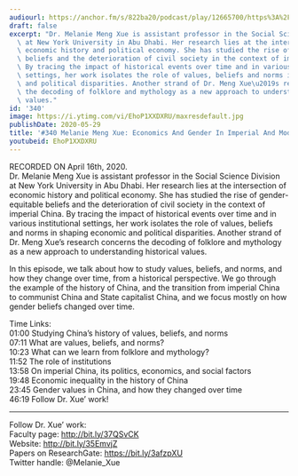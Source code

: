 ```yaml
---
audiourl: https://anchor.fm/s/822ba20/podcast/play/12665700/https%3A%2F%2Fd3ctxlq1ktw2nl.cloudfront.net%2Fproduction%2F2020-3-20%2F66055421-44100-2-cb6b4e02f6294.m4a
draft: false
excerpt: "Dr. Melanie Meng Xue is assistant professor in the Social Science Division\
  \ at New York University in Abu Dhabi. Her research lies at the intersection of\
  \ economic history and political economy. She has studied the rise of gender-equitable\
  \ beliefs and the deterioration of civil society in the context of imperial China.\
  \ By tracing the impact of historical events over time and in various institutional\
  \ settings, her work isolates the role of values, beliefs and norms in shaping economic\
  \ and political disparities. Another strand of Dr. Meng Xue\u2019s research concerns\
  \ the decoding of folklore and mythology as a new approach to understanding historical\
  \ values."
id: '340'
image: https://i.ytimg.com/vi/EhoP1XXDXRU/maxresdefault.jpg
publishDate: 2020-05-29
title: '#340 Melanie Meng Xue: Economics And Gender In Imperial And Modern China'
youtubeid: EhoP1XXDXRU
---
```

<div class="timelinks">

RECORDED ON April 16th, 2020.  
Dr. Melanie Meng Xue is assistant professor in the Social Science Division at New York University in Abu Dhabi. Her research lies at the intersection of economic history and political economy. She has studied the rise of gender-equitable beliefs and the deterioration of civil society in the context of imperial China. By tracing the impact of historical events over time and in various institutional settings, her work isolates the role of values, beliefs and norms in shaping economic and political disparities. Another strand of Dr. Meng Xue’s research concerns the decoding of folklore and mythology as a new approach to understanding historical values.

In this episode, we talk about how to study values, beliefs, and norms, and how they change over time, from a historical perspective. We go through the example of the history of China, and the transition from imperial China to communist China and State capitalist China, and we focus mostly on how gender beliefs changed over time.  

Time Links:  
<time>01:00</time> Studying China’s history of values, beliefs, and norms  
<time>07:11</time> What are values, beliefs, and norms?  
<time>10:23</time> What can we learn from folklore and mythology?  
<time>11:52</time> The role of institutions  
<time>13:58</time> On imperial China, its politics, economics, and social factors  
<time>19:48</time> Economic inequality in the history of China  
<time>23:45</time> Gender values in China, and how they changed over time  
<time>46:19</time> Follow Dr. Xue’ work!

---

Follow Dr. Xue’ work:  
Faculty page: http://bit.ly/37QSvCK  
Website: http://bit.ly/35EmvjZ  
Papers on ResearchGate: https://bit.ly/3afzpXU  
Twitter handle: @Melanie_Xue
</div>

